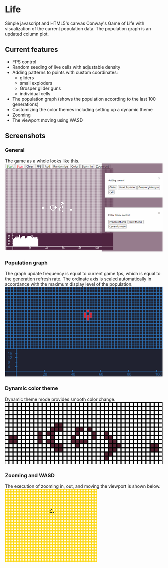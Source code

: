 # Life
Simple javascript and HTML5's canvas Conway's Game of Life with visualization of the current population data. The population graph is an updated column plot. 
## Current features
* FPS control
* Random seeding of live cells with adjustable density
* Adding patterns to points with custom coordinates:
  * gliders
  * small exploders
  * Grosper glider guns
  * individual cells
* The population graph (shows the population according to the last 100 generations)
* Customizing the color themes including setting up a dynamic theme
* Zooming
* The viewport moving using WASD
## Screenshots
### General
The game as a whole looks like this.
![](screen.png "")
### Population graph
The graph update frequency is equal to current game fps, which is equal to the generation refresh rate. The ordinate axis is scaled automatically in accordance with the maximum display level of the population.
![](population_plot.gif "")
### Dynamic color theme
Dynamic theme mode provides smooth color change.
![](dynamic_color.gif "")
### Zooming and WASD
The execution of zooming in, out, and moving the viewport is shown below.  
![](zooming.gif "")